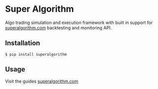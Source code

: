 # Super Algorithm

Algo trading simulation and execution framework with built in support for [superalgorithm.com](http://superalgorithm.com)
backtesting and monitoring API.

## Installation

```
$ pip install superalgorithm
```

## Usage

Visit the guides [superalgorithm.com](http://superalgorithm.com)

